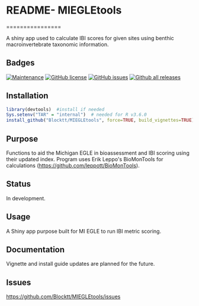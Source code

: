 
# README- MIEGLEtools
================

A shiny app used to calculate IBI scores for given sites using benthic macroinvertebrate taxonomic information.

## Badges

[![Maintenance](https://img.shields.io/badge/Maintained%3F-yes-green.svg)](https://github.com/Blocktt/MIEGLEtools/graphs/commit-activity)
[![GitHub
license](https://img.shields.io/github/license/Blocktt/MIEGLEtools)](https://github.com/Blocktt/MIEGLEtools/blob/master/LICENSE)
[![GitHub
issues](https://img.shields.io/github/issues-raw/Blocktt/MIEGLEtools)](https://github.com/Blocktt/MIEGLEtools/issues)
[![Github all
releases](https://img.shields.io/github/downloads/Blocktt/MIEGLEtools/total)](https://github.com/Blocktt/MIEGLEtools/releases)

## Installation

``` r
library(devtools)  #install if needed
Sys.setenv("TAR" = "internal")  # needed for R v3.6.0
install_github("Blocktt/MIEGLEtools", force=TRUE, build_vignettes=TRUE)
```

## Purpose

Functions to aid the Michigan EGLE in bioassessment and IBI scoring using their updated index. Program uses Erik Leppo's BioMonTools for calculations (https://github.com/leppott/BioMonTools). 

## Status

In development.

## Usage

A Shiny app purpose built for MI EGLE to run IBI metric scoring. 

## Documentation

Vignette and install guide updates are planned for the future.

## Issues

<https://github.com/Blocktt/MIEGLEtools/issues>

